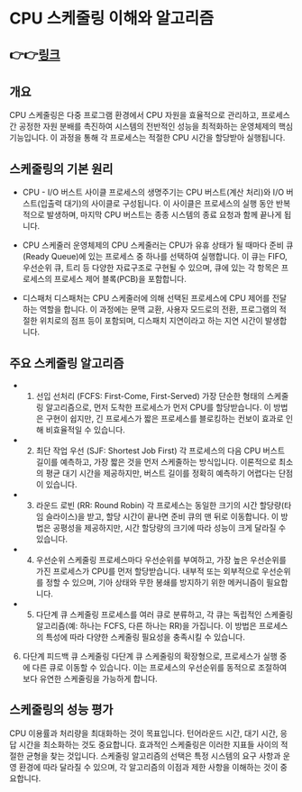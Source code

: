 
# CPU 스케줄링 이해와 알고리즘

## 👉👉[링크](https://runa-nam.tistory.com/88)

## 개요
CPU 스케줄링은 다중 프로그램 환경에서 CPU 자원을 효율적으로 관리하고, 프로세스간 공정한 자원 분배를 촉진하여 시스템의 전반적인 성능을 최적화하는 운영체제의 핵심 기능입니다. 이 과정을 통해 각 프로세스는 적절한 CPU 시간을 할당받아 실행됩니다.

## 스케줄링의 기본 원리
- CPU - I/O 버스트 사이클
프로세스의 생명주기는 CPU 버스트(계산 처리)와 I/O 버스트(입출력 대기)의 사이클로 구성됩니다. 이 사이클은 프로세스의 실행 동안 반복적으로 발생하며, 마지막 CPU 버스트는 종종 시스템의 종료 요청과 함께 끝나게 됩니다.

- CPU 스케줄러
운영체제의 CPU 스케줄러는 CPU가 유휴 상태가 될 때마다 준비 큐(Ready Queue)에 있는 프로세스 중 하나를 선택하여 실행합니다. 이 큐는 FIFO, 우선순위 큐, 트리 등 다양한 자료구조로 구현될 수 있으며, 큐에 있는 각 항목은 프로세스의 프로세스 제어 블록(PCB)을 포함합니다.

- 디스패처
디스패처는 CPU 스케줄러에 의해 선택된 프로세스에 CPU 제어를 전달하는 역할을 합니다. 이 과정에는 문맥 교환, 사용자 모드로의 전환, 프로그램의 적절한 위치로의 점프 등이 포함되며, 디스패치 지연이라고 하는 지연 시간이 발생합니다.

## 주요 스케줄링 알고리즘
- 1. 선입 선처리 (FCFS: First-Come, First-Served)
가장 단순한 형태의 스케줄링 알고리즘으로, 먼저 도착한 프로세스가 먼저 CPU를 할당받습니다. 이 방법은 구현이 쉽지만, 긴 프로세스가 짧은 프로세스를 블로킹하는 컨보이 효과로 인해 비효율적일 수 있습니다.

- 2. 최단 작업 우선 (SJF: Shortest Job First)
각 프로세스의 다음 CPU 버스트 길이를 예측하고, 가장 짧은 것을 먼저 스케줄하는 방식입니다. 이론적으로 최소의 평균 대기 시간을 제공하지만, 버스트 길이를 정확히 예측하기 어렵다는 단점이 있습니다.

- 3. 라운드 로빈 (RR: Round Robin)
각 프로세스는 동일한 크기의 시간 할당량(타임 슬라이스)을 받고, 할당 시간이 끝나면 준비 큐의 맨 뒤로 이동합니다. 이 방법은 공평성을 제공하지만, 시간 할당량의 크기에 따라 성능이 크게 달라질 수 있습니다.

- 4. 우선순위 스케줄링
프로세스마다 우선순위를 부여하고, 가장 높은 우선순위를 가진 프로세스가 CPU를 먼저 할당받습니다. 내부적 또는 외부적으로 우선순위를 정할 수 있으며, 기아 상태와 무한 봉쇄를 방지하기 위한 메커니즘이 필요합니다.

- 5. 다단계 큐 스케줄링
프로세스를 여러 큐로 분류하고, 각 큐는 독립적인 스케줄링 알고리즘(예: 하나는 FCFS, 다른 하나는 RR)을 가집니다. 이 방법은 프로세스의 특성에 따라 다양한 스케줄링 필요성을 충족시킬 수 있습니다.

6. 다단계 피드백 큐 스케줄링
다단계 큐 스케줄링의 확장형으로, 프로세스가 실행 중에 다른 큐로 이동할 수 있습니다. 이는 프로세스의 우선순위를 동적으로 조절하여 보다 유연한 스케줄링을 가능하게 합니다.

## 스케줄링의 성능 평가
CPU 이용률과 처리량을 최대화하는 것이 목표입니다.
턴어라운드 시간, 대기 시간, 응답 시간을 최소화하는 것도 중요합니다.
효과적인 스케줄링은 이러한 지표들 사이의 적절한 균형을 찾는 것입니다.
스케줄링 알고리즘의 선택은 특정 시스템의 요구 사항과 운영 환경에 따라 달라질 수 있으며, 각 알고리즘의 이점과 제한 사항을 이해하는 것이 중요합니다.

